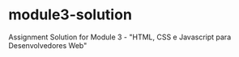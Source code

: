# module3-solution
Assignment Solution for Module 3 - "HTML, CSS e Javascript para Desenvolvedores Web"

